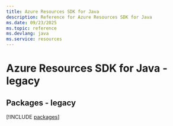 ```yaml
---
title: Azure Resources SDK for Java
description: Reference for Azure Resources SDK for Java
ms.date: 09/23/2025
ms.topic: reference
ms.devlang: java
ms.service: resources
---
```

# Azure Resources SDK for Java - legacy
## Packages - legacy
[!INCLUDE [packages](resources-index.md)]